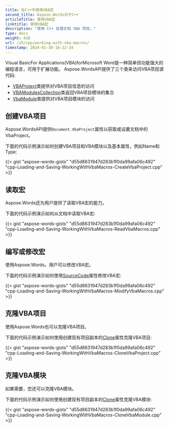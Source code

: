 ```yaml
---
title: 在C++中使用VBA宏
second_title: Aspose.Words对于C++
articleTitle: 使用VBA宏
linktitle: 使用VBA宏
description: "使用 C++ 处理文档 VBA 项目。"
type: docs
weight: 410
url: /zh/cpp/working-with-vba-macros/
timestamp: 2024-01-30-16-22-34
---
```


Visual BasicFor Applications(VBA)forMicrosoft Word是一种简单但功能强大的编程语言，可用于扩展功能。 Aspose.WordsAPI提供了三个类来访问VBA项目源代码:

- [VBAProject](https://reference.aspose.com/words/cpp/aspose.words.vba/vbaproject/)类提供对VBA项目信息的访问
- [VBAModulesCollection](https://reference.aspose.com/words/cpp/aspose.words.vba/vbamodulecollection/)类返回VBA项目模块的集合
- [VbaModule](https://reference.aspose.com/words/cpp/aspose.words.vba/vbamodule/)类提供对VBA项目模块的访问

## 创建VBA项目

Aspose.WordsAPI提供`Document.VbaProject`属性以获取或设置文档中的VbaProject。

下面的代码示例演示如何创建VBA项目和VBA模块以及基本属性，例如Name和Type:

{{< gist "aspose-words-gists" "d55d8631947d283b1f0da99afa06c492" "cpp-Loading-and-Saving-WorkingWithVbaMacros-CreateVbaProject.cpp" >}}

## 读取宏

Aspose.Words还为用户提供了读取VBA宏的能力。

下面的代码示例演示如何从文档中读取VBA宏:

{{< gist "aspose-words-gists" "d55d8631947d283b1f0da99afa06c492" "cpp-Loading-and-Saving-WorkingWithVbaMacros-ReadVbaMacros.cpp" >}}

## 编写或修改宏

使用Aspose.Words，用户可以修改VBA宏。

下面的代码示例演示如何使用[SourceCode](https://reference.aspose.com/words/cpp/aspose.words.vba/vbamodule/get_sourcecode/)属性修改VBA宏:

{{< gist "aspose-words-gists" "d55d8631947d283b1f0da99afa06c492" "cpp-Loading-and-Saving-WorkingWithVbaMacros-ModifyVbaMacros.cpp" >}}

## 克隆VBA项目

使用Aspose.Words也可以克隆VBA项目。

下面的代码示例演示如何使用创建现有项目副本的[Clone](https://reference.aspose.com/words/cpp/aspose.words.vba/vbamodule/clone/)属性克隆VBA项目:

{{< gist "aspose-words-gists" "d55d8631947d283b1f0da99afa06c492" "cpp-Loading-and-Saving-WorkingWithVbaMacros-CloneVbaProject.cpp" >}}

## 克隆VBA模块

如果需要，您还可以克隆VBA模块。

下面的代码示例演示如何使用创建现有项目副本的[Clone](https://reference.aspose.com/words/cpp/aspose.words.vba/vbamodule/clone/)属性克隆VBA模块:

{{< gist "aspose-words-gists" "d55d8631947d283b1f0da99afa06c492" "cpp-Loading-and-Saving-WorkingWithVbaMacros-CloneVbaModule.cpp" >}}
